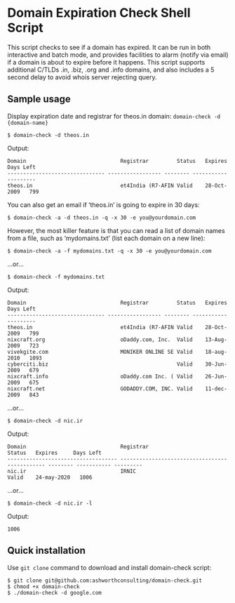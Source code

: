 # Domain Expiration Check Shell Script
This script checks to see if a domain has expired. It can be run in both interactive and batch mode, and provides facilities to alarm (notify via email) if a domain is about to expire before it happens. This script supports additional C/TLDs .in, .biz, .org and .info domains, and also includes a 5 second delay to avoid whois server rejecting query.

## Sample usage
Display expiration date and registrar for theos.in domain:
`domain-check -d {domain-name}`

	$ domain-check -d theos.in

Output:

	Domain                              Registrar         Status   Expires     Days Left
	------------------------------- ----------------- -------- ----------- ---------
	theos.in                            et4India (R7-AFIN Valid    28-Oct-2009   799  

You can also get an email if ‘theos.in’ is going to expire in 30 days:

	$ domain-check -a -d theos.in -q -x 30 -e you@yourdomain.com

However, the most killer feature is that you can read a list of domain names from a file, such as ‘mydomains.txt’ (list each domain on a new line):

	$ domain-check -a -f mydomains.txt -q -x 30 -e you@yourdomain.com

…or…

	$ domain-check -f mydomains.txt

Output:

	Domain                              Registrar         Status   Expires     Days Left
	------------------------------- ----------------- -------- ----------- ---------
	theos.in                            et4India (R7-AFIN Valid    28-Oct-2009   799
	nixcraft.org                        oDaddy.com, Inc.  Valid    13-Aug-2009   723
	vivekgite.com                       MONIKER ONLINE SE Valid    18-aug-2010   1093
	cyberciti.biz                                         Valid    30-Jun-2009   679
	nixcraft.info                       oDaddy.com Inc. ( Valid    26-Jun-2009   675
	nixcraft.net                        GODADDY.COM, INC. Valid    11-dec-2009   843  

…or…

	$ domain-check -d nic.ir

Output:

	Domain                              Registrar                                      Status   Expires     Days Left
	----------------------------------- ---------------------------------------------- -------- ----------- ---------
	nic.ir                              IRNIC                                          Valid    24-may-2020   1006

…or…

	$ domain-check -d nic.ir -l

Output:

	1006

## Quick installation
Use `git clone` command to download and install domain-check script:

	$ git clone git@github.com:ashworthconsulting/domain-check.git
	$ chmod +x domain-check
	$ ./domain-check -d google.com
